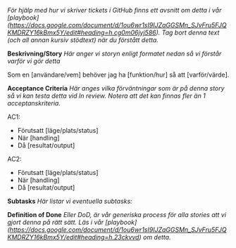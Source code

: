 
_För hjälp med hur vi skriver tickets i GitHub finns ett avsnitt om detta i vår [playbook] (https://docs.google.com/document/d/1ou6wr1sI9IJZaGGSMn_SJvFru5FJQKMDRZY16kBmx5Y/edit#heading=h.cg0m06jyj586). Tag bort denna text (och all annan kursiv stödtext) när du förstått detta._


**Beskrivning/Story**
_Här anger vi storyn enligt formatet nedan så vi förstår varför vi gör detta_

Som en [användare/vem] behöver jag ha [funktion/hur] så att [varför/värde].


**Acceptance Criteria**
_Här anges vilka förväntningar som är på denna story så vi kan testa detta vid In review. Notera att det kan finnas fler än 1 acceptanskriteria._

AC1:
* Förutsatt [läge/plats/status]
* När [handling]
* Då [resultat/output]

AC2:
* Förutsatt [läge/plats/status]
* När [handling]
* Då [resultat/output]


**Subtasks**
_Här listar vi eventuella subtasks:_


**Definition of Done**
_Eller DoD, är vår generiska process för alla stories att vi gjort denna på rätt sätt.
Läs i vår [playbook] (https://docs.google.com/document/d/1ou6wr1sI9IJZaGGSMn_SJvFru5FJQKMDRZY16kBmx5Y/edit#heading=h.23ckvvd) om detta._
